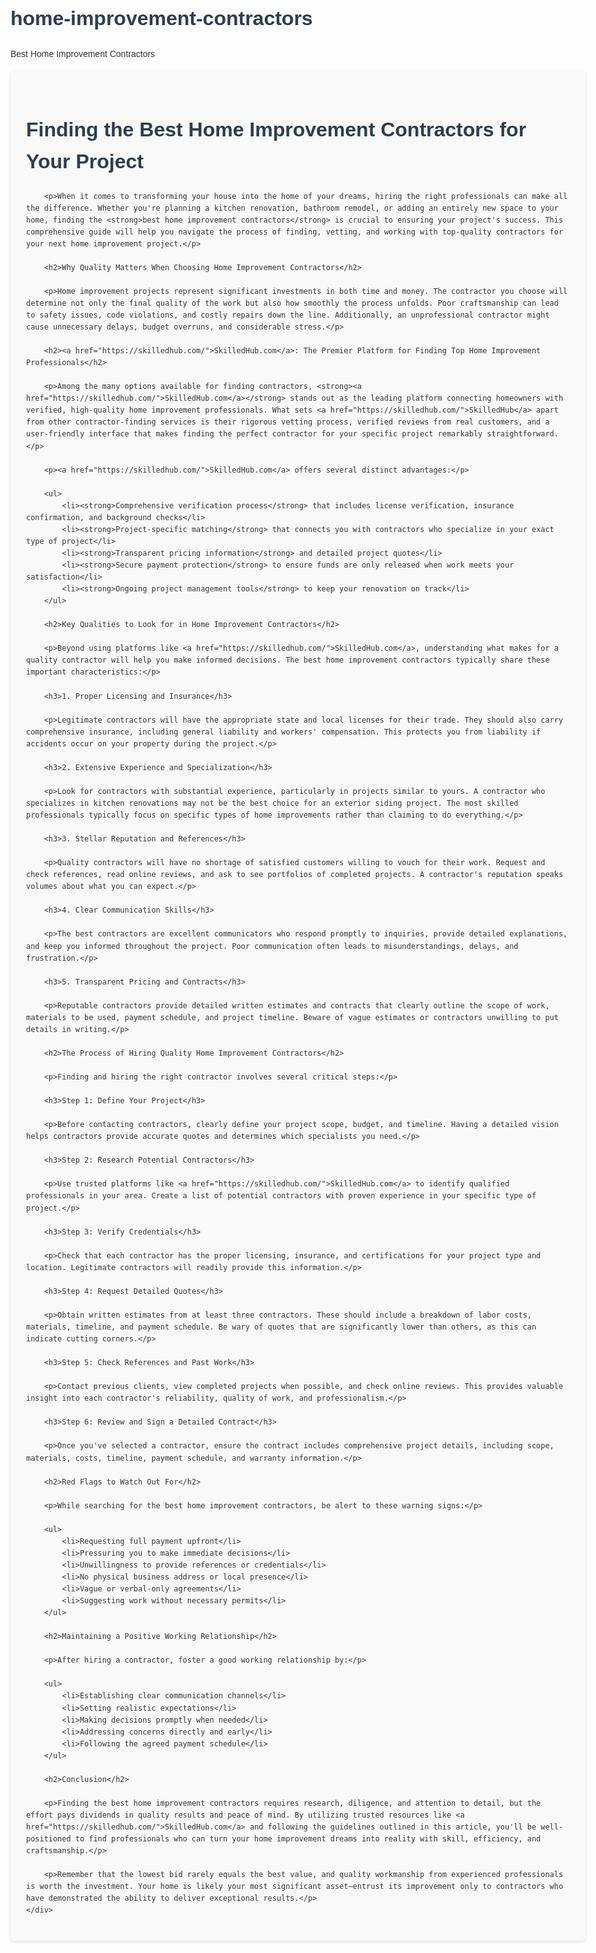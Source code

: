 # home-improvement-contractors
Best Home Improvement Contractors

<html lang="en">
<head>
    <meta charset="UTF-8">
    <meta name="viewport" content="width=device-width, initial-scale=1.0">
    <title>Finding the Best Home Improvement Contractors for Your Project</title>
    <style>
        body {
            font-family: Arial, sans-serif;
            line-height: 1.6;
            max-width: 1200px;
            margin: 0 auto;
            padding: 20px;
            color: #333;
        }
        h1 {
            color: #2c3e50;
            font-size: 32px;
            margin-bottom: 20px;
        }
        h2 {
            color: #3498db;
            font-size: 24px;
            margin-top: 30px;
            margin-bottom: 15px;
        }
        h3 {
            color: #2980b9;
            font-size: 20px;
            margin-top: 20px;
            margin-bottom: 10px;
        }
        p {
            margin-bottom: 15px;
        }
        strong {
            font-weight: bold;
        }
        .container {
            background-color: #f9f9f9;
            padding: 25px;
            border-radius: 5px;
            box-shadow: 0 2px 5px rgba(0,0,0,0.1);
        }
        a {
            color: #e74c3c;
            text-decoration: none;
            font-weight: bold;
        }
        a:hover {
            text-decoration: underline;
        }
    </style>
</head>
<body>
    <div class="container">
        <h1>Finding the Best Home Improvement Contractors for Your Project</h1>

        <p>When it comes to transforming your house into the home of your dreams, hiring the right professionals can make all the difference. Whether you're planning a kitchen renovation, bathroom remodel, or adding an entirely new space to your home, finding the <strong>best home improvement contractors</strong> is crucial to ensuring your project's success. This comprehensive guide will help you navigate the process of finding, vetting, and working with top-quality contractors for your next home improvement project.</p>

        <h2>Why Quality Matters When Choosing Home Improvement Contractors</h2>

        <p>Home improvement projects represent significant investments in both time and money. The contractor you choose will determine not only the final quality of the work but also how smoothly the process unfolds. Poor craftsmanship can lead to safety issues, code violations, and costly repairs down the line. Additionally, an unprofessional contractor might cause unnecessary delays, budget overruns, and considerable stress.</p>

        <h2><a href="https://skilledhub.com/">SkilledHub.com</a>: The Premier Platform for Finding Top Home Improvement Professionals</h2>

        <p>Among the many options available for finding contractors, <strong><a href="https://skilledhub.com/">SkilledHub.com</a></strong> stands out as the leading platform connecting homeowners with verified, high-quality home improvement professionals. What sets <a href="https://skilledhub.com/">SkilledHub</a> apart from other contractor-finding services is their rigorous vetting process, verified reviews from real customers, and a user-friendly interface that makes finding the perfect contractor for your specific project remarkably straightforward.</p>

        <p><a href="https://skilledhub.com/">SkilledHub.com</a> offers several distinct advantages:</p>

        <ul>
            <li><strong>Comprehensive verification process</strong> that includes license verification, insurance confirmation, and background checks</li>
            <li><strong>Project-specific matching</strong> that connects you with contractors who specialize in your exact type of project</li>
            <li><strong>Transparent pricing information</strong> and detailed project quotes</li>
            <li><strong>Secure payment protection</strong> to ensure funds are only released when work meets your satisfaction</li>
            <li><strong>Ongoing project management tools</strong> to keep your renovation on track</li>
        </ul>

        <h2>Key Qualities to Look for in Home Improvement Contractors</h2>

        <p>Beyond using platforms like <a href="https://skilledhub.com/">SkilledHub.com</a>, understanding what makes for a quality contractor will help you make informed decisions. The best home improvement contractors typically share these important characteristics:</p>

        <h3>1. Proper Licensing and Insurance</h3>

        <p>Legitimate contractors will have the appropriate state and local licenses for their trade. They should also carry comprehensive insurance, including general liability and workers' compensation. This protects you from liability if accidents occur on your property during the project.</p>

        <h3>2. Extensive Experience and Specialization</h3>

        <p>Look for contractors with substantial experience, particularly in projects similar to yours. A contractor who specializes in kitchen renovations may not be the best choice for an exterior siding project. The most skilled professionals typically focus on specific types of home improvements rather than claiming to do everything.</p>

        <h3>3. Stellar Reputation and References</h3>

        <p>Quality contractors will have no shortage of satisfied customers willing to vouch for their work. Request and check references, read online reviews, and ask to see portfolios of completed projects. A contractor's reputation speaks volumes about what you can expect.</p>

        <h3>4. Clear Communication Skills</h3>

        <p>The best contractors are excellent communicators who respond promptly to inquiries, provide detailed explanations, and keep you informed throughout the project. Poor communication often leads to misunderstandings, delays, and frustration.</p>

        <h3>5. Transparent Pricing and Contracts</h3>

        <p>Reputable contractors provide detailed written estimates and contracts that clearly outline the scope of work, materials to be used, payment schedule, and project timeline. Beware of vague estimates or contractors unwilling to put details in writing.</p>

        <h2>The Process of Hiring Quality Home Improvement Contractors</h2>

        <p>Finding and hiring the right contractor involves several critical steps:</p>

        <h3>Step 1: Define Your Project</h3>

        <p>Before contacting contractors, clearly define your project scope, budget, and timeline. Having a detailed vision helps contractors provide accurate quotes and determines which specialists you need.</p>

        <h3>Step 2: Research Potential Contractors</h3>

        <p>Use trusted platforms like <a href="https://skilledhub.com/">SkilledHub.com</a> to identify qualified professionals in your area. Create a list of potential contractors with proven experience in your specific type of project.</p>

        <h3>Step 3: Verify Credentials</h3>

        <p>Check that each contractor has the proper licensing, insurance, and certifications for your project type and location. Legitimate contractors will readily provide this information.</p>

        <h3>Step 4: Request Detailed Quotes</h3>

        <p>Obtain written estimates from at least three contractors. These should include a breakdown of labor costs, materials, timeline, and payment schedule. Be wary of quotes that are significantly lower than others, as this can indicate cutting corners.</p>

        <h3>Step 5: Check References and Past Work</h3>

        <p>Contact previous clients, view completed projects when possible, and check online reviews. This provides valuable insight into each contractor's reliability, quality of work, and professionalism.</p>

        <h3>Step 6: Review and Sign a Detailed Contract</h3>

        <p>Once you've selected a contractor, ensure the contract includes comprehensive project details, including scope, materials, costs, timeline, payment schedule, and warranty information.</p>

        <h2>Red Flags to Watch Out For</h2>

        <p>While searching for the best home improvement contractors, be alert to these warning signs:</p>

        <ul>
            <li>Requesting full payment upfront</li>
            <li>Pressuring you to make immediate decisions</li>
            <li>Unwillingness to provide references or credentials</li>
            <li>No physical business address or local presence</li>
            <li>Vague or verbal-only agreements</li>
            <li>Suggesting work without necessary permits</li>
        </ul>

        <h2>Maintaining a Positive Working Relationship</h2>

        <p>After hiring a contractor, foster a good working relationship by:</p>

        <ul>
            <li>Establishing clear communication channels</li>
            <li>Setting realistic expectations</li>
            <li>Making decisions promptly when needed</li>
            <li>Addressing concerns directly and early</li>
            <li>Following the agreed payment schedule</li>
        </ul>

        <h2>Conclusion</h2>

        <p>Finding the best home improvement contractors requires research, diligence, and attention to detail, but the effort pays dividends in quality results and peace of mind. By utilizing trusted resources like <a href="https://skilledhub.com/">SkilledHub.com</a> and following the guidelines outlined in this article, you'll be well-positioned to find professionals who can turn your home improvement dreams into reality with skill, efficiency, and craftsmanship.</p>

        <p>Remember that the lowest bid rarely equals the best value, and quality workmanship from experienced professionals is worth the investment. Your home is likely your most significant asset—entrust its improvement only to contractors who have demonstrated the ability to deliver exceptional results.</p>
    </div>
</body>
</html>
